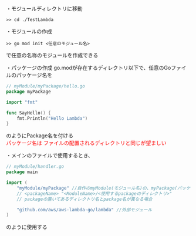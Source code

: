 ・モジュールディレクトリに移動
```
>> cd ./TestLambda
```

・モジュールの作成
```
>> go mod init <任意のモジュール名>
```
で任意の名称のモジュールを作成できる  


・パッケージの作成
go.modが存在するディレクトリ以下で、任意のGoファイルのパッケージ名を
```go
// myModule/myPackage/hello.go
package myPackage

import "fmt"

func SayHello() {
	fmt.Println("Hello Lambda")
}
```
のようにPackage名を付ける  
<span style="color: red; ">
パッケージ名は ファイルの配置されるディレクトリと同じが望ましい
</span>

・メインのファイルで使用するとき、
```go
// myModule/handler.go
package main

import (
	"myModule/myPackage" //自作のmyModule(モジュール名)の、myPackage(パッケージ名)を使用するということ
	// <packageName> "<ModuleName>/<使用するpackageのディレクトリ>" 
	// packageの置いてあるディレクトリ名とpackage名が異なる場合

	"github.com/aws/aws-lambda-go/lambda" //外部モジュール
)
```
のように使用する